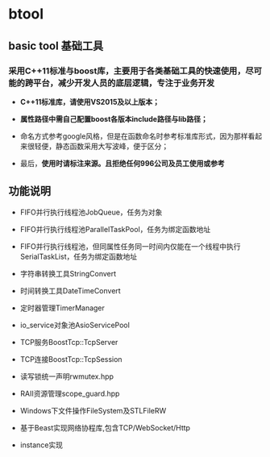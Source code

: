 btool
=====

basic tool 基础工具
-------------------

### 采用C++11标准与boost库，主要用于各类基础工具的快速使用，尽可能的跨平台，减少开发人员的底层逻辑，专注于业务开发

-   **C++11标准库，请使用VS2015及以上版本；**

-   **属性路径中需自己配置boost各版本include路径与lib路径；**

-   命名方式参考google风格，但是在函数命名时参考标准库形式，因为那样看起来很轻便，静态函数采用大写波峰，便于区分；

-   最后，**使用时请标注来源。且拒绝任何996公司及员工使用或参考**

功能说明
--------

-   FIFO并行执行线程池JobQueue，任务为对象

-   FIFO并行执行线程池ParallelTaskPool，任务为绑定函数地址

-   FIFO并行执行线程池，但同属性任务同一时间内仅能在一个线程中执行SerialTaskList，任务为绑定函数地址

-   字符串转换工具StringConvert

-   时间转换工具DateTimeConvert

-   定时器管理TimerManager

-   io_service对象池AsioServicePool

-   TCP服务BoostTcp::TcpServer

-   TCP连接BoostTcp::TcpSession

-   读写锁统一声明rwmutex.hpp

-   RAII资源管理scope_guard.hpp

-   Windows下文件操作FileSystem及STLFileRW

-   基于Beast实现网络协程库,包含TCP/WebSocket/Http

-   instance实现
